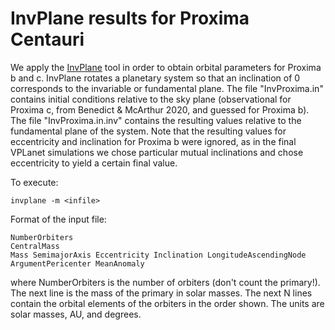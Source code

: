 # InvPlane results for Proxima Centauri

We apply the [InvPlane](https://github.com/RoryBarnes/InvPlane) tool
in order to obtain orbital parameters for Proxima b and c. InvPlane
rotates a planetary system so that an inclination of 0 corresponds to
the invariable or fundamental plane. The file \"InvProxima.in\" contains
initial conditions relative to the sky plane (observational for Proxima
c, from Benedict & McArthur 2020, and guessed for Proxima b). The file
\"InvProxima.in.inv\" contains the resulting values relative to the
fundamental plane of the system. Note that the resulting values for
eccentricity and inclination for Proxima b were ignored, as in the final
VPLanet simulations we chose particular mutual inclinations and chose
eccentricity to yield a certain final value.

To execute:

``` {.sourceCode .bash}
invplane -m <infile>
```

Format of the input file:

``` {.sourceCode .bash}
NumberOrbiters
CentralMass
Mass SemimajorAxis Eccentricity Inclination LongitudeAscendingNode ArgumentPericenter MeanAnomaly
```

where NumberOrbiters is the number of orbiters (don\'t count the
primary!). The next line is the mass of the primary in solar masses. The
next N lines contain the orbital elements of the orbiters in the order
shown. The units are solar masses, AU, and degrees.
